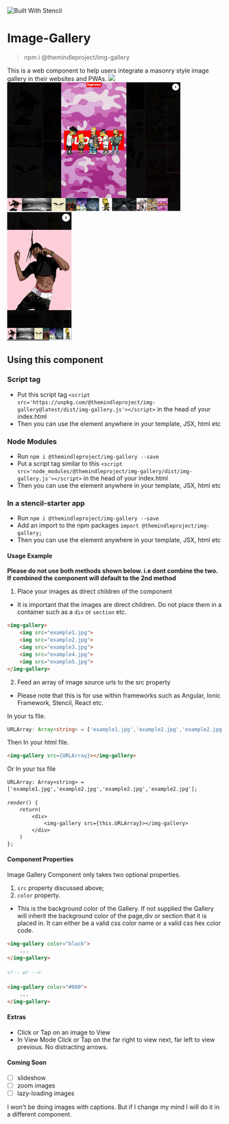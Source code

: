 ![Built With Stencil](https://img.shields.io/badge/-Built%20With%20Stencil-16161d.svg?logo=data%3Aimage%2Fsvg%2Bxml%3Bbase64%2CPD94bWwgdmVyc2lvbj0iMS4wIiBlbmNvZGluZz0idXRmLTgiPz4KPCEtLSBHZW5lcmF0b3I6IEFkb2JlIElsbHVzdHJhdG9yIDE5LjIuMSwgU1ZHIEV4cG9ydCBQbHVnLUluIC4gU1ZHIFZlcnNpb246IDYuMDAgQnVpbGQgMCkgIC0tPgo8c3ZnIHZlcnNpb249IjEuMSIgaWQ9IkxheWVyXzEiIHhtbG5zPSJodHRwOi8vd3d3LnczLm9yZy8yMDAwL3N2ZyIgeG1sbnM6eGxpbms9Imh0dHA6Ly93d3cudzMub3JnLzE5OTkveGxpbmsiIHg9IjBweCIgeT0iMHB4IgoJIHZpZXdCb3g9IjAgMCA1MTIgNTEyIiBzdHlsZT0iZW5hYmxlLWJhY2tncm91bmQ6bmV3IDAgMCA1MTIgNTEyOyIgeG1sOnNwYWNlPSJwcmVzZXJ2ZSI%2BCjxzdHlsZSB0eXBlPSJ0ZXh0L2NzcyI%2BCgkuc3Qwe2ZpbGw6I0ZGRkZGRjt9Cjwvc3R5bGU%2BCjxwYXRoIGNsYXNzPSJzdDAiIGQ9Ik00MjQuNywzNzMuOWMwLDM3LjYtNTUuMSw2OC42LTkyLjcsNjguNkgxODAuNGMtMzcuOSwwLTkyLjctMzAuNy05Mi43LTY4LjZ2LTMuNmgzMzYuOVYzNzMuOXoiLz4KPHBhdGggY2xhc3M9InN0MCIgZD0iTTQyNC43LDI5Mi4xSDE4MC40Yy0zNy42LDAtOTIuNy0zMS05Mi43LTY4LjZ2LTMuNkgzMzJjMzcuNiwwLDkyLjcsMzEsOTIuNyw2OC42VjI5Mi4xeiIvPgo8cGF0aCBjbGFzcz0ic3QwIiBkPSJNNDI0LjcsMTQxLjdIODcuN3YtMy42YzAtMzcuNiw1NC44LTY4LjYsOTIuNy02OC42SDMzMmMzNy45LDAsOTIuNywzMC43LDkyLjcsNjguNlYxNDEuN3oiLz4KPC9zdmc%2BCg%3D%3D&colorA=16161d&style=flat-square)

# Image-Gallery

> npm i @themindleproject/img-gallery

This is a web component to help users integrate a masonry style image gallery in their websites and PWAs.
<img src="./docs/assets/images/preview1.png" height="300">
<img src="./docs/assets/images/preview2.png" height="300">
<img src="./docs/assets/images/preview3.png" height="300">

## Using this component

### Script tag

- Put this script tag `<script src='https://unpkg.com/@themindleproject/img-gallery@latest/dist/img-gallery.js'></script>` in the head of your index.html
- Then you can use the element anywhere in your template, JSX, html etc

### Node Modules

- Run `npm i @themindleproject/img-gallery --save`
- Put a script tag similar to this `<script src='node_modules/@themindleproject/img-gallery/dist/img-gallery.js'></script>` in the head of your index.html
- Then you can use the element anywhere in your template, JSX, html etc

### In a stencil-starter app

- Run `npm i @themindleproject/img-gallery --save`
- Add an import to the npm packages `import @themindleproject/img-gallery;`
- Then you can use the element anywhere in your template, JSX, html etc

#### Usage Example

**Please do not use both methods shown below. i.e dont combine the two. If combined the component will default to the 2nd method**

1.  Place your images as direct children of the component

- It is important that the images are direct children. Do not place them in a container such as a `div` or `section` etc.

```html
<img-gallery>
    <img src="example1.jpg">
    <img src="example2.jpg">
    <img src="example3.jpg">
    <img src="example4.jpg">
    <img src="example5.jpg">
</img-gallery>
```

2.  Feed an array of image source urls to the src property

- Please note that this is for use within frameworks such as Angular, Ionic Framework, Stencil, React etc.

In your ts file.

```typescript
URLArray: Array<string> = ['example1.jpg','example2.jpg','example2.jpg','example2.jpg'];
```

Then In your html file.

```html
<img-gallery src={URLArray}></img-gallery>
```

Or In your tsx file

```tsx
URLArray: Array<string> = ['example1.jpg','example2.jpg','example2.jpg','example2.jpg'];

render() {
    return(
        <div>
            <img-gallery src={this.URLArray}></img-gallery>
        </div>
    )
};
```

#### Component Properties

Image Gallery Component only takes two optional properties.

1.  `src` property discussed above;
2.  `color` property.

- This is the background color of the Gallery. If not supplied the Gallery will inherit the background color of the page,div or section that it is placed in. It can either be a valid css color name or a valid css hex color code.

```html
<img-gallery color="black">
    ...
</img-gallery>

<!-- or -->

<img-gallery color="#000">
    ...
</img-gallery>
```

#### Extras

- Click or Tap on an image to View
- In View Mode Click or Tap on the far right to view next, far left to view previous. No distracting arrows.

#### Coming Soon

- [ ] slideshow
- [ ] zoom images
- [ ] lazy-loading images

I won't be doing images with captions. But if I change my mind I will do it in a different component.
